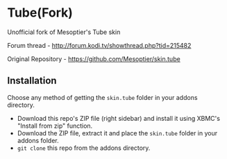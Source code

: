 # Tube(Fork)

Unofficial fork of Mesoptier's Tube skin

Forum thread - http://forum.kodi.tv/showthread.php?tid=215482

Original Repository - https://github.com/Mesoptier/skin.tube

## Installation
Choose any method of getting the `skin.tube` folder in your addons directory.

*   Download this repo's ZIP file (right sidebar) and install it using XBMC's "Install from zip" function.
*   Download the ZIP file, extract it and place the `skin.tube` folder in your addons folder.
*   `git clone` this repo from the addons directory.